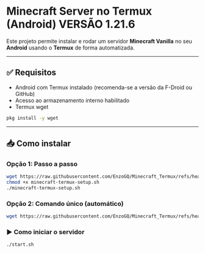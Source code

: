 # Minecraft Server no Termux (Android) VERSÃO 1.21.6

Este projeto permite instalar e rodar um servidor **Minecraft Vanilla** no seu **Android** usando o **Termux** de forma automatizada.


---

## ✅ Requisitos
- Android com Termux instalado (recomenda-se a versão da F-Droid ou GitHub)
- Acesso ao armazenamento interno habilitado
- Termux wget
```bash
pkg install -y wget
```

---

## 📥 Como instalar

### Opção 1: Passo a passo

```bash
wget https://raw.githubusercontent.com/EnzoGQ/Minecraft_Termux/refs/heads/main/minecraft-termux-setup.sh
chmod +x minecraft-termux-setup.sh
./minecraft-termux-setup.sh
```

### Opção 2: Comando único (automático)

```bash
wget https://raw.githubusercontent.com/EnzoGQ/Minecraft_Termux/refs/heads/main/minecraft-termux-setup.sh -O minecraft-termux-setup.sh && chmod +x minecraft-termux-setup.sh && ./minecraft-termux-setup.sh
```

### ▶ Como iniciar o servidor

```bash
./start.sh

